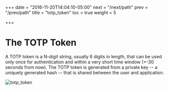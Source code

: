 +++
date = "2016-11-20T14:04:10-05:00"
next = "/next/path"
prev = "/prev/path"
title = "totp_token"
toc = true
weight = 5

+++

# The TOTP Token

A TOTP token is a N-digit string, usually 6 digits in length, that can be used only
once for authentication and within a very short time window (+-30 seconds from now).
The TOTP token is generated from a private key -- a uniquely generated hash -- that
is shared between the user and application.

![totp_token](img/totp_token.jpg)
